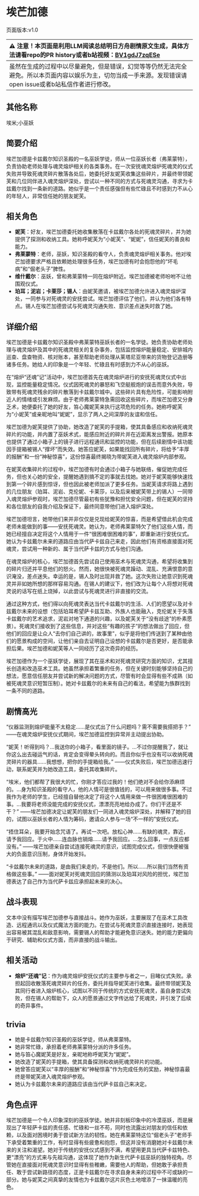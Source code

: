 # 埃芒加德
页面版本:v1.0
 

| :warning: 注意！本页面是利用LLM阅读总结明日方舟剧情原文生成，具体方法请看repo的PR history或者b站视频：[BV1gdJ7zqESe](https://www.bilibili.com/video/BV1gdJ7zqESe/)         |
|:----------------------------|
| 虽然在生成的过程中以尽量避免，但是错误，幻觉等等仍然无法完全避免。所以本页面内容以娱乐为主，切勿当成一手来源。发现错误请open issue或者b站私信作者进行修改。|



## 其他名称
埃米;小巫妖
## 简要介绍
埃芒加德是卡兹戴尔知识圣殿的一名巫妖学徒，师从一位巫妖长者（弗莱蒙特），负责协助老师处理与魂灵熔炉相关的各类事务。在一次安抚魂灵熔炉死魂灵的仪式失败并导致死魂灵碎片散落各处后，她委托好友妮芙收集这些碎片，并最终带领妮芙和几位同伴进入魂灵熔炉深处，尝试以一种不同的方式与死魂灵沟通，寻求为卡兹戴尔找到一条新的道路。她似乎是一个责任感强但有些忙碌且不时感到力不从心的年轻人，非常信任她的朋友妮芙。
## 相关角色
-   **妮芙**：好友，埃芒加德委托她收集散落在卡兹戴尔各处的死魂灵碎片，并为她提供了探测和收纳工具。她称呼妮芙为“小妮芙”、“妮妮”，信任妮芙的善良和能力。
-   **弗莱蒙特**：老师，巫妖，知识圣殿的看守人，负责魂灵熔炉相关事务。他对埃芒加德要求严格且依赖她处理很多任务，埃芒加德有时会抱怨他的“坏毛病”和“倔老头子”脾性。
-   **维什戴尔**：巫妖，曾和弗莱蒙特一同在熔炉附近。埃芒加德被老师吩咐不让他围观仪式。
-   **珀耳；泥岩；卡莱莎；锡人**：由妮芙邀请，被埃芒加德允许进入魂灵熔炉深处，一同参与对死魂灵的安抚尝试。埃芒加德评估了他们，并认为他们各有特点。锡人在埃芒加德尝试与死魂灵沟通失败、意识差点迷失时救了她。
## 详细介绍
埃芒加德是卡兹戴尔知识圣殿中弗莱蒙特巫妖长者的一名学徒。她负责协助老师处理与魂灵熔炉及其中的死魂灵相关的复杂事务，包括监控熔炉能量稳定、安排城内巡查、盘查物资、核对账本，甚至帮助老师处理从莱塔尼亚带来的货物登记造册等诸多任务。她给人的印象是一个年轻、忙碌且有时感到力不从心的巫妖。

在“熔炉“还魂”记”活动中，埃芒加德首先在魂灵熔炉进行的安抚死魂灵仪式中出现，监控能量稳定情况。仪式因死魂灵的暴怒和飞空艇舰炮的误击而意外失败，导致带有死魂灵残余的碎片散落到卡兹戴尔城中。这些碎片具有危险性，可能影响附近人的情绪或引发麻烦。由于老师弗莱蒙特急需回收这些碎片，而埃芒加德又分身乏术，她便委托了她的好友，笞心魔妮芙来执行这项危险的任务。她称呼妮芙为“小妮芙”或亲昵地叫“妮妮”，显示了两人之间深厚的友谊和信任。

埃芒加德为妮芙提供了协助，她改造了妮芙的手提箱，使其具备感应和收纳死魂灵碎片的功能，并内置了巫妖术式，能感应附近的碎片并在近距离发出警报。她原本也提供了通过小箱子上的镜子进行远程通讯和监控的功能，但在后续剧情中该功能因手提箱被锡人“撑坏”而失效。她答应妮芙，如果能找回所有碎片，将给予“丰厚的报酬”和一份“神秘惊喜”，这份惊喜最终揭晓为带妮芙进入魂灵熔炉内部参观。

在妮芙收集碎片的过程中，埃芒加德有时会通过小箱子与她联络，催促她完成任务，但也关心她的安全，提醒她遇到搞不定的事就去找她。她对于妮芙能够快速找到第一个碎片感到惊讶，但也因此被老师加派了更多任务。当妮芙请求将路上遇到的几位朋友（珀耳、泥岩、克伦妮、卡莱莎，以及后来被妮芙带上的锡人）一同带入魂灵熔炉参观时，埃芒加德尽管最初有些犹豫和担忧安全问题，但在妮芙的坚持和各位朋友的自我介绍及保证下，最终同意带他们进入熔炉深处。

埃芒加德坦言，她带他们来并非仅仅是兑现给妮芙的惊喜，而是希望借此机会完成老师未能做到的事——安抚死魂灵。她认为，老师弗莱蒙特欠了他们这些人情，而她已经擅自决定将这个人情用于一件“很困难很困难的事”，即重新进行安抚仪式。她认为卡兹戴尔未来的道路应由当代萨卡兹自己来走，因此他们有资格直接面对死魂灵，尝试用一种新的、属于当代萨卡兹的方式与他们沟通。

在魂灵熔炉的核心，埃芒加德首先尝试自己使用巫术与死魂灵沟通，希望将收集到的碎片归还并平息他们的怒火。然而，她很快被死魂灵躁动、混乱、充满恨意的意识淹没，差点迷失。幸运的是，锡人及时出现并救了她。这次失败让她意识到死魂灵并非如她所想的那样容易沟通。在锡人的建议下，他们改为让每个人将想对死魂灵说的话写在纸上烧掉，以此尝试与死魂灵进行非直接的交流。

通过这种方式，他们得以向死魂灵表达当代卡兹戴尔的生活、人们的愿望以及对卡兹戴尔未来的设想（包括珀耳希望萨卡兹互助、外族人也能融入，克伦妮关于失落卡兹戴尔的艺术追求，泥岩对地下通道的兴趣，以及妮芙关于“没有歧途”的朴素愿景）。死魂灵们接收到了这些信息，并对这些“有趣的孩子”的想法做出了回应，但他们的回应是让众人“去你们自己讲的，故事里”，似乎是将他们传送到了某种由他们的愿景构成的空间，让他们亲自去证明自己设想的卡兹戴尔是否更好，是否能承担后果。埃芒加德和妮芙等人一同经历了这次奇异的经历。

埃芒加德作为一个巫妖学徒，展现了其在巫术和对死魂灵研究方面的知识，尤其擅长创造和改造巫术工具。她虽然承担着繁重的任务，但在关键时刻能够坚持自己的想法，愿意信任朋友并尝试新的解决问题的方式，尽管有时会显得有些不成熟（如被死魂灵意识短暂压制）。她对卡兹戴尔的未来有自己的看法，希望能为族群找到一条不同的道路。
## 剧情高光
“仪器监测到熔炉能量不太稳定......是仪式出了什么问题吗？需不需要我搭把手？”
——在魂灵熔炉安抚仪式期间，埃芒加德监控到异常并主动提出协助。

“妮芙！听得到吗？...我送你的小箱子，看里面的镜子。...不过你提醒我了，就让你这么出去碰运气的话，肯定会变得晕头转向的。而且你似乎也没有可以收纳死魂灵碎片的器具......我想想，把你的手提箱给我。”
——仪式失败后，埃芒加德迅速行动，联系妮芙并为她改造工具，委托其收集碎片。

“埃米，他们都帮了我很大的忙，你刚才答应过我的！他们绝对不会给你添麻烦的。...身为知识圣殿的看守人，他的人情可是很值钱的，可以用来做很多事。不过我作为老师的学生，已经擅自替他决定了将这个人情用来做一件很困难很困难的事。...我要将老师没能完成的安抚仪式，漂漂亮亮地给办成了。你们干还是不干？”
——埃芒加德决定让妮芙的朋友们一同进入魂灵熔炉深处，并解释了她的目的，试图以巫妖长者的人情为筹码，邀请众人参与一场“不一样的”安抚仪式。

“捂住耳朵，我要开始念咒语了。再试一次吧。放松心神......有缺的魂灵，靠近，请予我回应。于火中......连血脉也销熔......请予我回应。...怎么回事，一点反应都没有。”
——埃芒加德亲自尝试连接死魂灵的意识，试图完成仪式，但很快便被强大的负面意识压制，身体开始发抖。

“卡兹戴尔未来的道路，是由我们来走的，不是他们。所以......所以我们当然有资格做这些事。”
——面对妮芙对死魂灵回应的猜测以及珀耳对风险的担忧，埃芒加德表达了自己作为当代萨卡兹应承担起未来的决心。
## 战斗表现
文本中没有描写埃芒加德参与直接战斗。她作为巫妖，主要展现了在巫术工具改造、远程通讯以及仪式魔法方面的能力。在尝试与死魂灵意识直接连接时，她表现出容易被其混乱和敌意影响，需要锡人的帮助才能避免意识迷失。她的能力更偏向于研究、辅助和仪式方面，而非直接的战斗输出。
## 相关活动
-   **熔炉“还魂”记**：作为魂灵熔炉安抚仪式的主要参与者之一，目睹仪式失败。承担起回收散落死魂灵碎片的任务，委托并指导妮芙进行收集。最终带领妮芙及其同行者进入熔炉核心，试图以不同于传统的方式安抚死魂灵，虽自身尝试失败，但在锡人的帮助下，众人的愿景通过文字传达给了死魂灵，并引发了后续的奇异事件。
## trivia
*   她是卡兹戴尔知识圣殿的巫妖学徒，师从弗莱蒙特。
*   她非常忙碌，承担着老师弗莱蒙特分派的许多任务。
*   她与笞心魔妮芙是好友，亲昵地称呼妮芙为“妮妮”。
*   她改造了妮芙的手提箱，使其具备探测和收纳死魂灵碎片的功能。
*   她曾答应妮芙以“丰厚的报酬”和“神秘惊喜”作为完成任务的奖励，神秘惊喜最终是带妮芙进入魂灵熔炉参观。
*   她认为卡兹戴尔未来的道路应该由当代萨卡兹自己来决定。
## 角色点评
埃芒加德是一个令人印象深刻的巫妖学徒。她并非刻板印象中的冷漠巫妖，而是展现出了年轻萨卡兹的责任感、忙碌和一丝不苟，同时也流露出对朋友的信任和依赖，以及面对困境时勇于尝试新方法的韧性。她在弗莱蒙特这位“倔老头子”老师手下承受着繁重的工作，有时显得有些疲惫和抱怨，但这并没有消磨她对卡兹戴尔未来的关注和渴望。她对于传统的安抚仪式感到不满，希望用更具当代萨卡兹特色、更“漂亮”的方式来与先祖沟通，这体现了她作为新生代萨卡兹巫妖的独特视角。尽管她在直接面对死魂灵意识时显得有些稚嫩，需要他人的帮助，但她敢于承担责任、敢于尝试新路径的态度，正是卡兹戴尔在寻求自身未来的过程中不可或缺的一部分。她与妮芙之间真挚的友情也为卡兹戴尔这片灰色土地增添了一抹温暖的亮色。